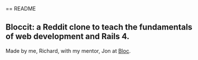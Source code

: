 == README

## Bloccit: a Reddit clone to teach the fundamentals of web development and Rails 4.

Made by me, Richard, with my mentor, Jon at [Bloc](http://bloc.io).

